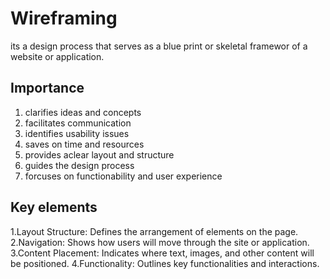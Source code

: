 # Wireframing
its a design process that serves as a blue print or skeletal framewor of a website or application.
## Importance
1. clarifies ideas and concepts
2. facilitates communication
3. identifies usability issues
4. saves on time and resources
5. provides aclear layout and structure
6. guides the design process
7. forcuses on functionability and user experience
## Key elements
1.Layout Structure: Defines the arrangement of elements on the page.
2.Navigation: Shows how users will move through the site or application.
3.Content Placement: Indicates where text, images, and other content will be positioned.
4.Functionality: Outlines key functionalities and interactions.

